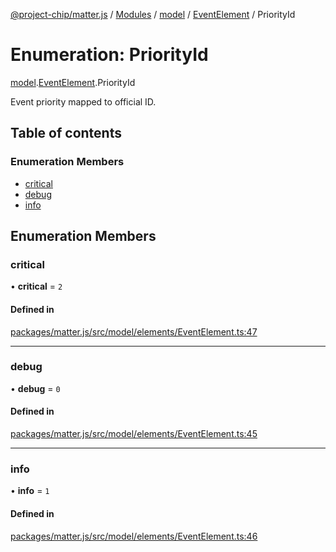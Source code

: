 [@project-chip/matter.js](../README.md) / [Modules](../modules.md) / [model](../modules/model.md) / [EventElement](../modules/model.EventElement.md) / PriorityId

# Enumeration: PriorityId

[model](../modules/model.md).[EventElement](../modules/model.EventElement.md).PriorityId

Event priority mapped to official ID.

## Table of contents

### Enumeration Members

- [critical](model.EventElement.PriorityId.md#critical)
- [debug](model.EventElement.PriorityId.md#debug)
- [info](model.EventElement.PriorityId.md#info)

## Enumeration Members

### critical

• **critical** = ``2``

#### Defined in

[packages/matter.js/src/model/elements/EventElement.ts:47](https://github.com/project-chip/matter.js/blob/5f71eedebdb9fa54338bde320c311bb359b7455d/packages/matter.js/src/model/elements/EventElement.ts#L47)

___

### debug

• **debug** = ``0``

#### Defined in

[packages/matter.js/src/model/elements/EventElement.ts:45](https://github.com/project-chip/matter.js/blob/5f71eedebdb9fa54338bde320c311bb359b7455d/packages/matter.js/src/model/elements/EventElement.ts#L45)

___

### info

• **info** = ``1``

#### Defined in

[packages/matter.js/src/model/elements/EventElement.ts:46](https://github.com/project-chip/matter.js/blob/5f71eedebdb9fa54338bde320c311bb359b7455d/packages/matter.js/src/model/elements/EventElement.ts#L46)

